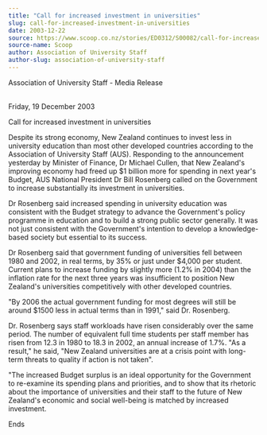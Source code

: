 ```yaml
---
title: "Call for increased investment in universities"
slug: call-for-increased-investment-in-universities
date: 2003-12-22
source: https://www.scoop.co.nz/stories/ED0312/S00082/call-for-increased-investment-in-universities.htm
source-name: Scoop
author: Association of University Staff
author-slug: association-of-university-staff
---
```


<p>Association of University Staff - Media
Release</p>

<p><br>Friday, 19 December 2003</p>

<p>Call for increased
investment in universities</p>

<p>Despite its strong economy, New
Zealand continues to invest less in university education
than most other developed countries according to the
Association of University Staff (AUS). Responding to the
announcement yesterday by Minister of Finance, Dr Michael
Cullen, that New Zealand's improving economy had freed up $1
billion more for spending in next year's Budget, AUS
National President Dr Bill Rosenberg called on the
Government to increase substantially its investment in
universities.</p>

<p>Dr Rosenberg said increased spending in
university education was consistent with the Budget strategy
to advance the Government's policy programme in education
and to build a strong public sector generally. It was not
just consistent with the Government's intention to develop a
knowledge-based society but essential to its success.</p>

<p>Dr
Rosenberg said that government funding of universities fell
between 1980 and 2002, in real terms, by 35% or just under
$4,000 per student. Current plans to increase funding by
slightly more (1.2% in 2004) than the inflation rate for the
next three years was insufficient to position New Zealand's
universities competitively with other developed
countries.</p>

<p>"By 2006 the actual government funding for most
degrees will still be around $1500 less in actual terms than
in 1991," said Dr. Rosenberg.</p>

<p>Dr. Rosenberg says staff
workloads have risen considerably over the same period. The
number of equivalent full time students per staff member has
risen from 12.3 in 1980 to 18.3 in 2002, an annual increase
of 1.7%. "As a result," he said, "New Zealand universities
are at a crisis point with long-term threats to quality if
action is not taken".</p>

<p>"The increased Budget surplus is an
ideal opportunity for the Government to re-examine its
spending plans and priorities, and to show that its rhetoric
about the importance of universities and their staff to the
future of New Zealand's economic and social well-being is
matched by increased investment.</p>

<p>Ends<p>

